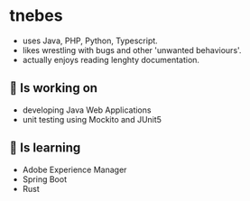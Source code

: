# tnebes

* uses Java, PHP, Python, Typescript.
* likes wrestling with bugs and other 'unwanted behaviours'.
* actually enjoys reading lenghty documentation.

## 🔭 Is working on

* developing Java Web Applications
* unit testing using Mockito and JUnit5

## 🌱 Is learning

* Adobe Experience Manager
* Spring Boot
* Rust
